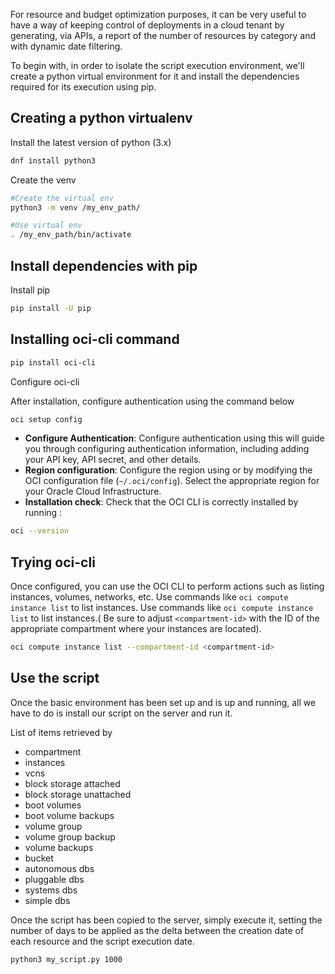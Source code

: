 For resource and budget optimization purposes, it can be very useful to have a way of keeping control of deployments in a cloud tenant by generating, via APIs, a report of the number of resources by category and with dynamic date filtering.

To begin with, in order to isolate the script execution environment, we'll create a python virtual environment for it and install the dependencies required for its execution using pip.

## Creating a python virtualenv

Install the latest version of python (3.x)

```bash
dnf install python3
```

Create the venv

```bash
#Create the virtual env
python3 -m venv /my_env_path/

#Use virtual env
. /my_env_path/bin/activate
```

## Install dependencies with pip

Install pip

```bash
pip install -U pip
```

## Installing oci-cli command

```bash
pip install oci-cli
```

Configure oci-cli

After installation, configure authentication using the command below

```bash
oci setup config
```
- **Configure Authentication**: Configure authentication using this will guide you through configuring authentication information, including adding your API key, API secret, and other details.
- **Region configuration**: Configure the region using or by modifying the OCI configuration file (`~/.oci/config`). Select the appropriate region for your Oracle Cloud Infrastructure.
- **Installation check**: Check that the OCI CLI is correctly installed by running :

```bash
oci --version
```

## Trying oci-cli

Once configured, you can use the OCI CLI to perform actions such as listing instances, volumes, networks, etc. Use commands like `oci compute instance list` to list instances. Use commands like `oci compute instance list` to list instances.( Be sure to adjust `<compartment-id>` with the ID of the appropriate compartment where your instances are located).

```bash
oci compute instance list --compartment-id <compartment-id>
```

## Use the script

Once the basic environment has been set up and is up and running, all we have to do is install our script on the server and run it.

List of items retrieved by

- compartment
- instances
- vcns
- block storage attached
- block storage unattached
- boot volumes
- boot volume backups
- volume group
- volume group backup
- volume backups
- bucket
- autonomous dbs
- pluggable dbs
- systems dbs
- simple dbs


Once the script has been copied to the server, simply execute it, setting the number of days to be applied as the delta between the creation date of each resource and the script execution date.

```bash
python3 my_script.py 1000
```
